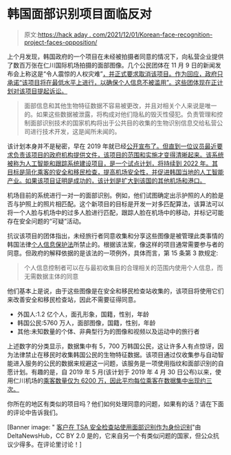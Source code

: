 # 韩国面部识别项目面临反对

> 原文:[https://hack aday . com/2021/12/01/Korean-face-recognition-project-faces-opposition/](https://hackaday.com/2021/12/01/korean-facial-recognition-project-faces-opposition/)

上个月发现，韩国政府的一个项目在未经被拍摄者同意的情况下，向私营企业提供了数百万张在仁川国际机场拍摄的面部图像。几个公民团体在 11 月 9 日的新闻发布会上称这是“令人震惊的人权灾难”[，并正式要求取消该项目。作为回应，政府只承诺“该项目将在最低水平上进行，以确保个人信息不被滥用”。这些团体现在正计划对该项目提起诉讼。](https://english.hani.co.kr/arti/english_edition/e_national/1018763.html)

> 面部信息和其他生物特征数据不容易被更改，并且对相关个人来说是唯一的。如果这些数据被泄露，将构成对他们隐私的毁灭性侵犯。负责管理和控制面部识别技术的国家机构将出于公共目的收集的生物识别信息交给私营公司进行技术开发，这是闻所未闻的。

该计划本身并不是秘密，早在 2019 年就已经[公开宣布了。但直到一位议员最近要求负责该项目的政府机构提供文件，该项目的范围和实施才变得清晰起来。该系统被称为人工智能和跟踪系统建设项目，是一个试点计划，将持续到 2022 年。其目标是简化乘客的安全和移民检查，提高机场安全性，并促进韩国当地的人工智能产业。如果该项目证明是成功的，该计划是扩大到该国的其他机场和港口。](https://pulsenews.co.kr/view.php?year=2019&no=277442)

机场目前的系统进行一对一的面部识别。例如，他们试图确定出示护照的人的脸是否与护照上的照片相匹配。这个新项目的目标是开发一对多匹配算法，该算法可以将一个人脸与机场中的过多人脸进行匹配，跟踪人脸在机场中的移动，并标记可能存在安全问题的“可疑”活动。

抗议该项目的团体指出，未经旅行者同意收集和分享这些图像是被管理此类事情的韩国法律[个人信息保护法](https://www.privacy.go.kr/eng/laws_view.do?nttId=8186&imgNo=3)所禁止的。根据该法案，像这样的项目通常需要参与者的同意。但政府的解释依据的是该法的一项例外，具体而言，第 15 条第 3 款规定:

> 个人信息控制者可以在与最初收集目的合理相关的范围内使用个人信息，而无需数据主体的同意

他们基本上是说，由于这些图像是在安全和移民检查站收集的，该项目将使用它们来改善安全和移民检查站，因此不需要征得同意。

*   外国人:1.2 亿个人，面孔形象，国籍，性别，年龄
*   韩国公民:5760 万人，面部图像，国籍，性别，年龄
*   其他:未知数量的个体、非典型行为的图像和视频以及运动中的旅行者

上述数字的分类显示，数据集中有 5，700 万韩国公民，这让许多人有点惊讶，因为法律禁止在移民时收集韩国公民的生物特征数据。该项目通过仅收集参与自动智能进入服务的公民的数据来规避这一问题，该服务是一项使用指纹和面部识别的自愿计划。有趣的是，自 2019 年 5 月(该计划于 2019 年 4 月 30 日公布)以来，使用仁川机场的[乘客数量仅为 6200 万，因此平均每位乘客在数据集中出现约三次。](https://www.airport.kr/co/en/cpr/statisticCategoryOfDay.do)

你所在的地区有类似的项目吗？他们如何处理同意的问题，如果有的话？请在下面的评论中告诉我们。

[Banner image: " [客户在 TSA 安全检查站使用面部识别作为身份识别](https://www.flickr.com/photos/142938205@N05/46092013361)"由 DeltaNewsHub，CC BY 2.0 是的，它来自另一个有类似问题的国家，但公众抗议少得多。在评论里讨论！]